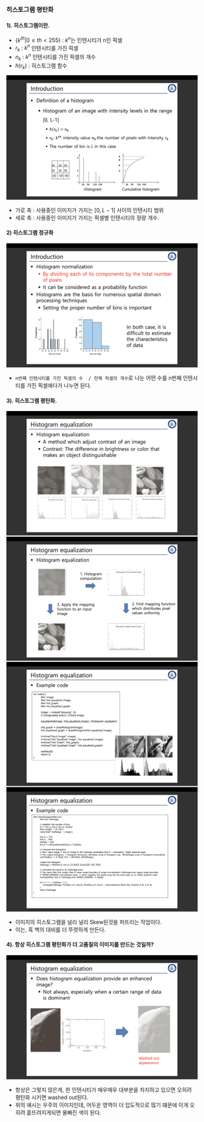 ### 히스토그램 평탄화

#### 1). 히스토그램이란.

* $\{k^{th} | 0 \leq th < 255\}$ : $k^{n}$는  인텐시티가 n인 픽셀
* $r_k$ : $k^{n}$ 인텐시티를 가진 픽셀
* $n_k$ : $k^{n}$ 인텐시티를 가진 픽셀의 개수
* $h(r_k)$ : 히스토그램 함수

![](image/2025-04-12-17-17-02.png)
* 가로 축 : 사용중인 이미지가 가지는 $[0, L-1]$ 사이의 인텐시티 범위
* 세로 축 : 사용중인 이미지가 가지는 픽셀별 인텐시티의 정량 개수.

#### 2) 히스토그램 정규화
![](image/2025-04-12-17-27-08.png)
* `n번째 인텐시티를 가진 픽셀의 수  / 전체 픽셀의 개수`로 나눈 어떤 수를
n번째 인텐시티를 가진 픽셀에다가 나누면 된다.

#### 3). 히스토그램 평탄화.
![](image/2025-04-12-17-27-19.png)
![](image/2025-04-12-17-30-01.png)
![](image/2025-04-12-17-30-26.png)
![](image/2025-04-12-17-30-40.png)
* 이미지의 히스토그램을 널리 널리 Skew된것을 퍼뜨리는 작업이다.
* 이는, 흑 백의 대비를 더 뚜렷하게 만든다.

#### 4). 항상 히스토그램 평탄화가 더 고품질의 이미지를 만드는 것일까?
![](image/2025-04-12-17-30-53.png)
* 항상은 그렇지 않은게, 한 인텐시티가 매우매우 대부분을 차지하고 있으면
오히려 평탄화 시키면 washed out된다.
* 위의 예시는 우주의 이미지인데, 어두운 영역이 더 압도적으로 많기 떄문에
이게 오히려 흩뜨려지게되면 물빠진 색이 된다.
